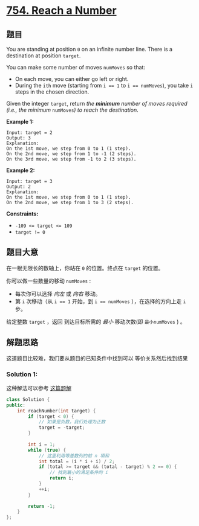 # [754. Reach a Number](https://leetcode-cn.com/problems/reach-a-number/)

## 题目

You are standing at position `0` on an infinite number line. There is a destination at position `target`.

You can make some number of moves `numMoves` so that:

- On each move, you can either go left or right.
- During the `ith` move (starting from `i == 1` to `i == numMoves`), you take `i` steps in the chosen direction.

Given the integer `target`, return *the **minimum** number of moves required (i.e., the minimum* `numMoves`*) to reach the destination*.

 

**Example 1:**

```
Input: target = 2
Output: 3
Explanation:
On the 1st move, we step from 0 to 1 (1 step).
On the 2nd move, we step from 1 to -1 (2 steps).
On the 3rd move, we step from -1 to 2 (3 steps).
```

**Example 2:**

```
Input: target = 3
Output: 2
Explanation:
On the 1st move, we step from 0 to 1 (1 step).
On the 2nd move, we step from 1 to 3 (2 steps).
```

 

**Constraints:**

- `-109 <= target <= 109`
- `target != 0`

## 题目大意

在一根无限长的数轴上，你站在 `0` 的位置。终点在 `target` 的位置。

你可以做一些数量的移动 `numMoves` :

- 每次你可以选择 *向左* 或 *向右* 移动。
- 第 `i` 次移动（从  `i == 1` 开始，到 `i == numMoves` ），在选择的方向上走 `i` 步。

给定整数 `target` ，返回 到达目标所需的 *最小* 移动次数(即 `最小numMoves` ) 。

## 解题思路

这道题目比较难，我们要从题目的已知条件中找到可以 等价关系然后找到结果

### Solution 1:

这种解法可以参考 [这篇题解](https://leetcode-cn.com/problems/reach-a-number/solution/deng-jie-yu-shu-zu-tian-jia-zheng-fu-hao-wen-ti-by/)


````c++
class Solution {
public:
    int reachNumber(int target) {
        if (target < 0) {
            // 如果是负数，我们处理为正数
            target = -target;
        }
        
        int i = 1;
        while (true) {
            // 这里利用等差数列的前 n 項和
            int total = (i * i + i) / 2;
            if (total >= target && (total - target) % 2 == 0) {
                // 找到最小的满足条件的 i
                return i;
            }
            ++i;
        }
        
        return -1;
    }
};
`````


